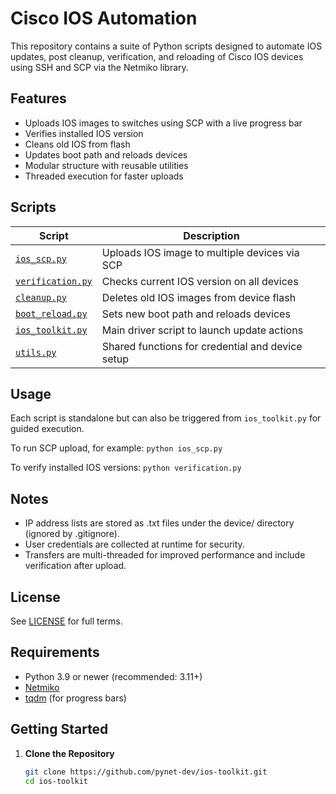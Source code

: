 # Cisco IOS Automation

This repository contains a suite of Python scripts designed to automate IOS updates, post cleanup, verification, and reloading of Cisco IOS devices using SSH and SCP via the Netmiko library.

## Features

- Uploads IOS images to switches using SCP with a live progress bar
- Verifies installed IOS version
- Cleans old IOS from flash
- Updates boot path and reloads devices
- Modular structure with reusable utilities
- Threaded execution for faster uploads

## Scripts

| Script                                   | Description                                        |
|------------------------------------------|----------------------------------------------------|
| [`ios_scp.py`](ios-toolkit/ios_scp.py)               | Uploads IOS image to multiple devices via SCP      |
| [`verification.py`](ios-toolkit/verification.py)     | Checks current IOS version on all devices          |
| [`cleanup.py`](ios-toolkit/cleanup.py)               | Deletes old IOS images from device flash           |
| [`boot_reload.py`](ios-toolkit/boot_reload.py)       | Sets new boot path and reloads devices             |
| [`ios_toolkit.py`](ios-toolkit/ios_toolkit.py)       | Main driver script to launch update actions        |
| [`utils.py`](ios-toolkit/utils.py)                   | Shared functions for credential and device setup   |

## Usage

Each script is standalone but can also be triggered from `ios_toolkit.py` for guided execution.

To run SCP upload, for example:
`python ios_scp.py`

To verify installed IOS versions:
`python verification.py`

## Notes

- IP address lists are stored as .txt files under the device/ directory (ignored by .gitignore).
- User credentials are collected at runtime for security.
- Transfers are multi-threaded for improved performance and include verification after upload.

## License

See [LICENSE](LICENSE) for full terms.

## Requirements

- Python 3.9 or newer (recommended: 3.11+)
- [Netmiko](https://github.com/ktbyers/netmiko)
- [tqdm](https://pypi.org/project/tqdm/) (for progress bars)

##  Getting Started

1. **Clone the Repository**

   ```bash
   git clone https://github.com/pynet-dev/ios-toolkit.git
   cd ios-toolkit
